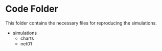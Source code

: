 # Code Folder 

This folder contains the necessary files for reproducing the simulations.

* simulations  
	* charts  
	* net01  